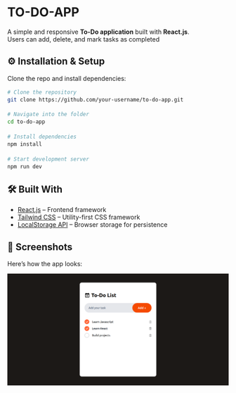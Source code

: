# TO-DO-APP

A simple and responsive **To-Do application** built with **React.js**.  
Users can add, delete, and mark tasks as completed

## ⚙️ Installation & Setup
Clone the repo and install dependencies:

```bash
# Clone the repository
git clone https://github.com/your-username/to-do-app.git

# Navigate into the folder
cd to-do-app

# Install dependencies
npm install

# Start development server
npm run dev
```

## 🛠️ Built With

- [React.js](https://react.dev/) – Frontend framework  
- [Tailwind CSS](https://tailwindcss.com/) – Utility-first CSS framework  
- [LocalStorage API](https://developer.mozilla.org/en-US/docs/Web/API/Window/localStorage) – Browser storage for persistence

## 📸 Screenshots

Here’s how the app looks:

![Todo App Screenshot](./screenshots/todo.png)

